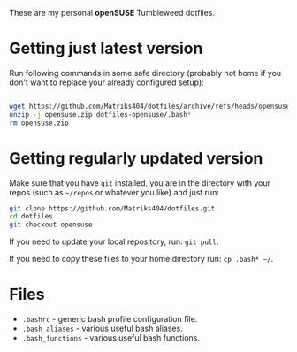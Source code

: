 These are my personal **openSUSE** Tumbleweed dotfiles.

# Getting just latest version

Run following commands in some safe directory (probably not home if you don't want to replace your already configured setup):

```bash

wget https://github.com/Matriks404/dotfiles/archive/refs/heads/opensuse.zip
unzip -j opensuse.zip dotfiles-opensuse/.bash*
rm opensuse.zip

```

# Getting regularly updated version

Make sure that you have `git` installed, you are in the directory with your repos (such as `~/repos` or whatever you like) and just run:

```bash
git clone https://github.com/Matriks404/dotfiles.git
cd dotfiles
git checkout opensuse
```

If you need to update your local repository, run: `git pull`.

If you need to copy these files to your home directory run: `cp .bash* ~/`.

# Files

* `.bashrc` - generic bash profile configuration file.
* `.bash_aliases` - various useful bash aliases.
* `.bash_functions` - various useful bash functions.
